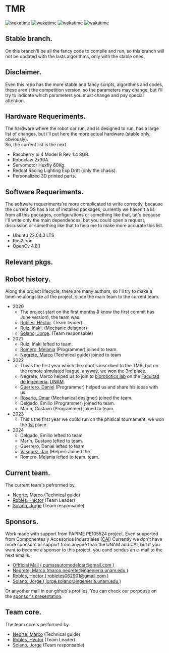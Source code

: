 # TMR
[![wakatime](https://wakatime.com/badge/user/d1ba7a4d-46ef-44e2-b690-b0f9a744bcc7/project/018bf7bd-7efd-4fc0-897a-61dd82d4afb0.svg)](https://wakatime.com/badge/user/d1ba7a4d-46ef-44e2-b690-b0f9a744bcc7/project/018bf7bd-7efd-4fc0-897a-61dd82d4afb0) [![wakatime](https://wakatime.com/badge/user/d1ba7a4d-46ef-44e2-b690-b0f9a744bcc7/project/a3c94e8d-31ed-4410-941f-117db7cdcb11.svg)](https://wakatime.com/badge/user/d1ba7a4d-46ef-44e2-b690-b0f9a744bcc7/project/a3c94e8d-31ed-4410-941f-117db7cdcb11) [![wakatime](https://wakatime.com/badge/user/d1ba7a4d-46ef-44e2-b690-b0f9a744bcc7/project/a74132e0-c0c2-4ea7-81d0-21f509fbf73f.svg)](https://wakatime.com/badge/user/d1ba7a4d-46ef-44e2-b690-b0f9a744bcc7/project/a74132e0-c0c2-4ea7-81d0-21f509fbf73f) [![wakatime](https://wakatime.com/badge/user/d1ba7a4d-46ef-44e2-b690-b0f9a744bcc7/project/c9cdaa12-63d4-488b-b679-9d529c04ba20.svg)](https://wakatime.com/badge/user/d1ba7a4d-46ef-44e2-b690-b0f9a744bcc7/project/c9cdaa12-63d4-488b-b679-9d529c04ba20)

## Stable branch.
On this branch'll be all the fancy code to compile and run, so this branch will
not be updated with the lasts algorithms, only with the stable ones.

## Disclaimer.
Even this repo has the more stable and fancy scripts, algorithms and codes,
these aren't the competition version, so the parameters may change, but i'll
try to indicate which parameters you must change and pay special attention.

## Hardware Requeriments.
The hardware where the robot car run, and is designed to run, has a large list
of changes, but i'll put here the more actual hardware (stable only,
obviously).  
So, the current list is the next.  

- Raspberry pi 4 Model B Rev 1.4 8GB.
- Roboclaw 2x30A.
- Servomotor Hexfly 60Kg.
- Redcat Racing Lighting Exp Drift (only the chasis).
- Personalized 3D printed parts.

## Software Requeriments.
The software requeriments're more complicated to write correctly, because the
current OS has a lot of installed packages, currently we haven't a lis from
all this packages, configurations or something like that, tat's because I'll
write only the main dependences, but you could open a request, discussion or
something like that to help me to make more accurate this list.  

- Ubuntu 22.04.3 LTS
- Ros2 Iron
- OpenCv 4.8.1

## Relevant pkgs.

## Robot history.
Along the project lifecycle, there are many authors, so I'll try to make a
timeline alongside all the project, since the main team to the current team.  

- 2020
  - The project start on the first months (I know the first commit has June
version), the team was:
  - [Robles, Héctor](https://github.com/Hector290601). (Team leader)
  - [Ruíz, Iñaki](https://github.com/Ricardo-Inaqui). (Mechanic deisgner)
  - [Solano, Jorge](https://github.com/jrg-sln). (Team responsable)
- 2021
  - Ruíz, Iñaki lefted to team.
  - [Romero, Melania](https://github.com/melaniaromero) (Programmer) joined
to team.
  - [Negrete, Marco](https://github.com/mnegretev) (Technical guide) joined
to team
- 2022
  - This's the first year which the robot's inscribed to the TMR, but on the
remote simulated league, anyway, we won the
[3rd](https://femexrobotica.org/tmr2022/resultados/) place.
  - Negrete, Marco helped us to join to
[biorobotics lab](https://biorobotics.fi-p.unam.mx/es/) on the
[Facultad de Ingeniería](https://www.ingenieria.unam.mx/),
[UNAM](https://www.unam.mx/).
  - [Guerrero, Daniel](https://github.com/danguer3) (Programmer) helped us and
share his ideas with us.
  - [Rosario, Omar](https://github.com/OmarRosCar) (Mechanical designer) joined
the team.
  - Delgado, Emilio (Programmer) joined to team.
  - Marín, Gustavo (Programmer) joined to team.
- 2023
  - This's the first year we could run on the phisical tournament, we won the
[1st](https://femexrobotica.org/tmr2023/resultados/) place.
- 2024
  - Delgado, Emilio lefted to team.
  - Marín, Gustavo lefted to team.
  - Guerrero, Daniel lefted to team
  - [Vasquez, Jair](https://github.com/JAIRVASQUEZTORRES) (Helper) Joined the
  - Romero, Melania lefted to team.
team.

## Current team.
The current team's pefrormed by.

- [Negrte, Marco](https://github.com/mnegretev) (Technical guide)
- [Robles, Héctor](https://github.com/Hector290601) (Team Leader)
- [Solano, Jorge](https://github.com/jrg-sln) (Team responsable)


## Sponsors.
Work made with support from PAPIME PE105524 project.
Even supported from Componentes y Accesorios Industriales ([CAI](mailto:roblesge@infinitummail.com))
Currently we don't have more sponsors or support from anyone than the UNAM and
CAI, but if you want to become a sponsor to this project, you cand sendus an
e-mail to the next emails.
- [Offficial Mail ( pumasautomodelcar@gmail.com )](mailto:pumasautomodelcar@gmail.com)
- [Negrete, Marco (marco.negrete@ingenieria.unam.edu )](mailto:marco.negrete@ingenieria.unam.edu)
- [Robles, Hector ( robletes062901@gmail.com )](mailto:robletes062901@gmail.com)
- [Solano, Jorge ( jorge.solano@ingenieria.unam.edu )](mailto:jorge.solano@ingenieria.unam.edu)

Or anyother mail in our github's profiles.
You can check our porpouse on the [sponsor's presentation](https://docs.google.com/presentation/d/e/2PACX-1vSj9YTXaojkPzcQOfL-8TyMmTMtzJ04-P1fGeStNJMkl2imKWvjCU_sJmCA23A_Dyrqo8bxcCkdcvh5/pub?start=false&loop=false&delayms=5000).

## Team core.
The team core's performed by.

- [Negrte, Marco](https://github.com/mnegretev) (Technical guide)
- [Robles, Héctor](https://github.com/Hector290601) (Team Leader)
- [Solano, Jorge](https://github.com/jrg-sln) (Team responsable)

